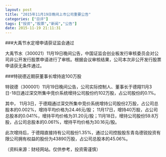 ```yaml
---
layout: post
title: "2015年11月19日晚间上市公司重要公告"
categories: ["日评"]
tags: ["投资","股票","新闻","公告"]
date: 2015-11-19 21:11:31
---
```

###大禹节水定增申请获证监会通过

大禹节水（300021）11月19日晚间公告，中国证监会创业板发行审核委员会对公司非公开发行股票申请进行了审核。根据会议审核结果，公司本次非公开发行股票申请获无条件通过。

###特锐德近期获董事长增持逾100万股

特锐德（300001）11月19日晚间公告，公司实际控制人、董事长于德翔11月3日-18日通过深交所集中竞价系统增持公司股份约102万股，占公司股份的0.1%。

其中， 11月3日，于德翔通过深交所集中竞价系统增持公司股份2万股，占公司总股本的0.002%，增持平均价格为24.46元/股； 11月17日，增持40万股，占公司总股本的0.041%，增持平均价格为31.20元/股；11月18日，增持公司股份59.8万股，占公司总股本的0.061%，增持平均价格为30.16元/股。

此次增持后，于德翔直接持有公司股份1.35%，通过公司控股股东青岛德锐投资有限公司拥有权益的股份为43890万股，占公司总股本的45.06%。

（资料来源：财经网站。仅供参考，投资需谨慎）
